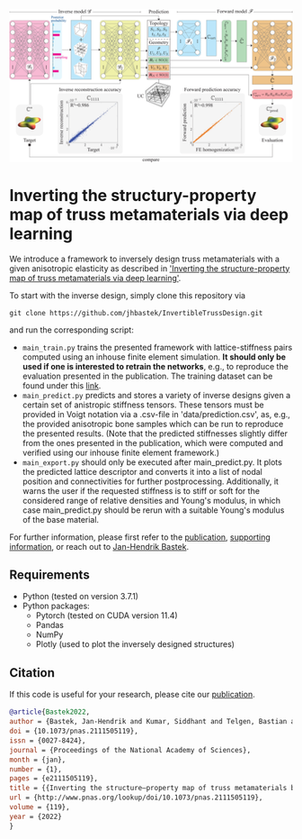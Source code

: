 <p align="center"><img src="ml_architecture.png" width="1000"\></p>

# Inverting the structury-property map of truss metamaterials via deep learning

We introduce a framework to inversely design truss metamaterials with a given anisotropic elasticity as described in ['Inverting the structure-property map of truss metamaterials via deep learning'](https://www.pnas.org/content/119/1/e2111505119).

To start with the inverse design, simply clone this repository via
```
git clone https://github.com/jhbastek/InvertibleTrussDesign.git
```
and run the corresponding script:

- `main_train.py` trains the presented framework with lattice-stiffness pairs computed using an inhouse finite element simulation. **It should only be used if one is interested to retrain the networks**, e.g., to reproduce the evaluation presented in the publication. The training dataset can be found under this [link](https://www.research-collection.ethz.ch/handle/20.500.11850/520254).
- `main_predict.py` predicts and stores a variety of inverse designs given a certain set of anistropic stiffness tensors. These tensors must be provided in Voigt notation via a .csv-file in 'data/prediction.csv', as, e.g., the provided anisotropic bone samples which can be run to reproduce the presented results. (Note that the predicted stiffnesses slightly differ from the ones presented in the publication, which were computed and verified using our inhouse finite element framework.)
- `main_export.py` should only be executed after main_predict.py. It plots the predicted lattice descriptor and converts it into a list of nodal position and connectivities for further postprocessing. Additionally, it warns the user if the requested stiffness is to stiff or soft for the considered range of relative densities and Young's modulus, in which case main_predict.py should be rerun with a suitable Young's modulus of the base material.

For further information, please first refer to the [publication](https://www.pnas.org/content/119/1/e2111505119), [supporting information](https://www.pnas.org/doi/10.1073/pnas.2111505119#supplementary-materials), or reach out to [Jan-Hendrik Bastek](mailto:jbastek@ethz.ch).

## Requirements

- Python (tested on version 3.7.1)
- Python packages:
  - Pytorch (tested on CUDA version 11.4)
  - Pandas
  - NumPy
  - Plotly (used to plot the inversely designed structures)

## Citation

If this code is useful for your research, please cite our [publication](https://www.pnas.org/content/119/1/e2111505119).
```bibtex
@article{Bastek2022,
author = {Bastek, Jan-Hendrik and Kumar, Siddhant and Telgen, Bastian and Glaesener, Rapha{\"{e}}l N and Kochmann, Dennis M},
doi = {10.1073/pnas.2111505119},
issn = {0027-8424},
journal = {Proceedings of the National Academy of Sciences},
month = {jan},
number = {1},
pages = {e2111505119},
title = {{Inverting the structure–property map of truss metamaterials by deep learning}},
url = {http://www.pnas.org/lookup/doi/10.1073/pnas.2111505119},
volume = {119},
year = {2022}
}
```
